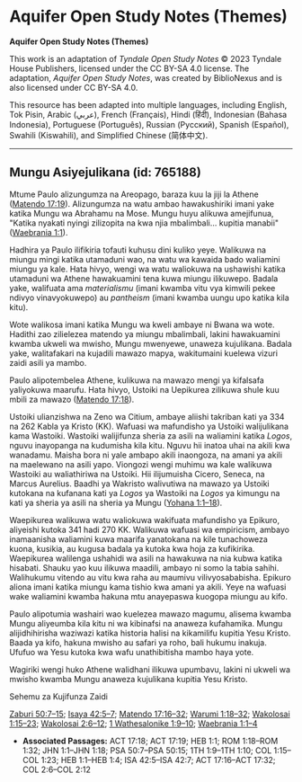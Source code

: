 # Aquifer Open Study Notes (Themes)

**Aquifer Open Study Notes (Themes)**

This work is an adaptation of *Tyndale Open Study Notes* © 2023 Tyndale House Publishers, licensed under the CC BY\-SA 4\.0 license. The adaptation, *Aquifer Open Study Notes*, was created by BiblioNexus and is also licensed under CC BY\-SA 4\.0\.

This resource has been adapted into multiple languages, including English, Tok Pisin, Arabic (عربي), French (Français), Hindi (हिंदी), Indonesian (Bahasa Indonesia), Portuguese (Português), Russian (Русский), Spanish (Español), Swahili (Kiswahili), and Simplified Chinese (简体中文).



--------------------------------

## Mungu Asiyejulikana (id: 765188)

Mtume Paulo alizungumza na Areopago, baraza kuu la jiji la Athene ([Matendo 17:19](https://ref.ly/Acts17:19)). Alizungumza na watu ambao hawakushiriki imani yake katika Mungu wa Abrahamu na Mose. Mungu huyu alikuwa amejifunua, "Katika nyakati nyingi zilizopita na kwa njia mbalimbali… kupitia manabii" ([Waebrania 1:1](https://ref.ly/Heb1:1)).

Hadhira ya Paulo ilifikiria tofauti kuhusu dini kuliko yeye. Walikuwa na miungu mingi katika utamaduni wao, na watu wa kawaida bado waliamini miungu ya kale. Hata hivyo, wengi wa watu waliokuwa na ushawishi katika utamaduni wa Athene hawakuamini tena kuwa miungu ilikuwepo. Badala yake, walifuata ama *materialismu* (imani kwamba vitu vya kimwili pekee ndivyo vinavyokuwepo) au *pantheism* (imani kwamba uungu upo katika kila kitu).

Wote walikosa imani katika Mungu wa kweli ambaye ni Bwana wa wote. Hadithi zao zilielezea matendo ya miungu mbalimbali, lakini hawakuamini kwamba ukweli wa mwisho, Mungu mwenyewe, unaweza kujulikana. Badala yake, walitafakari na kujadili mawazo mapya, wakitumaini kuelewa vizuri zaidi asili ya mambo.

Paulo alipotembelea Athene, kulikuwa na mawazo mengi ya kifalsafa yaliyokuwa maarufu. Hata hivyo, Ustoiki na Uepikurea zilikuwa shule kuu mbili za mawazo ([Matendo 17:18](https://ref.ly/Acts17:18)).

Ustoiki ulianzishwa na Zeno wa Citium, ambaye aliishi takriban kati ya 334 na 262 Kabla ya Kristo (KK). Wafuasi wa mafundisho ya Ustoiki walijulikana kama Wastoiki. Wastoiki walijifunza sheria za asili na waliamini katika *Logos*, nguvu inayopanga na kudumisha kila kitu. Nguvu hii inatoa uhai na akili kwa wanadamu. Maisha bora ni yale ambapo akili inaongoza, na amani ya akili na maelewano na asili yapo. Viongozi wengi muhimu wa kale walikuwa Wastoiki au waliathiriwa na Ustoiki. Hii ilijumuisha Cicero, Seneca, na Marcus Aurelius. Baadhi ya Wakristo walivutiwa na mawazo ya Ustoiki kutokana na kufanana kati ya *Logos* ya Wastoiki na *Logos* ya kimungu na kati ya sheria ya asili na sheria ya Mungu ([Yohana 1:1–18](https://ref.ly/John1:1-John1:18)).

Waepikurea walikuwa watu waliokuwa wakifuata mafundisho ya Epikuro, aliyeishi kutoka 341 hadi 270 KK. Walikuwa wafuasi wa empiricism, ambayo inamaanisha waliamini kuwa maarifa yanatokana na kile tunachoweza kuona, kusikia, au kugusa badala ya kutoka kwa hoja za kufikirika. Waepikurea walilenga ushahidi wa asili na hawakuwa na nia kubwa katika hisabati. Shauku yao kuu ilikuwa maadili, ambayo ni somo la tabia sahihi. Walihukumu vitendo au vitu kwa raha au maumivu vilivyosababisha. Epikuro aliona imani katika miungu kama tishio kwa amani ya akili. Yeye na wafuasi wake waliamini kwamba hakuna mtu anayepaswa kuogopa miungu au kifo.

Paulo alipotumia washairi wao kuelezea mawazo magumu, alisema kwamba Mungu aliyeumba kila kitu ni wa kibinafsi na anaweza kufahamika. Mungu alijidhihirisha waziwazi katika historia halisi na kikamilifu kupitia Yesu Kristo. Baada ya kifo, hakuna mwisho au safari ya roho, bali hukumu inakuja. Ufufuo wa Yesu kutoka kwa wafu unathibitisha mambo haya yote.

Wagiriki wengi huko Athene walidhani ilikuwa upumbavu, lakini ni ukweli wa mwisho kwamba Mungu anaweza kujulikana kupitia Yesu Kristo.

Sehemu za Kujifunza Zaidi

[Zaburi 50:7–15](https://ref.ly/Ps50:7-Ps50:15); [Isaya 42:5–7](https://ref.ly/Isa42:5-Isa42:7); [Matendo 17:16–32](https://ref.ly/Acts17:16-Acts17:32); [Warumi 1:18–32](https://ref.ly/Rom1:18-Rom1:32); [Wakolosai 1:15–23](https://ref.ly/Col1:15-Col1:23); [Wakolosai 2:6–12](https://ref.ly/Col2:6-Col2:12); [1 Wathesalonike 1:9–10](https://ref.ly/1Thess1:9-1Thess1:10); [Waebrania 1:1–4](https://ref.ly/Heb1:1-Heb1:4)

* **Associated Passages:** ACT 17:18; ACT 17:19; HEB 1:1; ROM 1:18–ROM 1:32; JHN 1:1–JHN 1:18; PSA 50:7–PSA 50:15; 1TH 1:9–1TH 1:10; COL 1:15–COL 1:23; HEB 1:1–HEB 1:4; ISA 42:5–ISA 42:7; ACT 17:16–ACT 17:32; COL 2:6–COL 2:12

